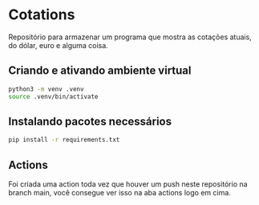 # Cotations

Repositório para armazenar um programa que mostra as cotações atuais, do dólar, euro e alguma coisa.

## Criando e ativando ambiente virtual

```bash
python3 -m venv .venv
source .venv/bin/activate
```

## Instalando pacotes necessários

```bash
pip install -r requirements.txt
```

## Actions

Foi criada uma action toda vez que houver um push neste repositório na branch main, você consegue ver isso na aba actions logo em cima.